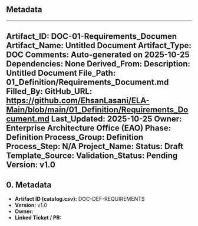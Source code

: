 ## Metadata
---
Artifact_ID: DOC-01-Requirements_Documen
Artifact_Name: Untitled Document
Artifact_Type: DOC
Comments: Auto-generated on 2025-10-25
Dependencies: None
Derived_From: 
Description: Untitled Document
File_Path: 01_Definition/Requirements_Document.md
Filled_By: 
GitHub_URL: https://github.com/EhsanLasani/ELA-Main/blob/main/01_Definition/Requirements_Document.md
Last_Updated: 2025-10-25
Owner: Enterprise Architecture Office (EAO)
Phase: Definition
Process_Group: Definition
Process_Step: N/A
Project_Name: 
Status: Draft
Template_Source: 
Validation_Status: Pending
Version: v1.0
---
## 0. Metadata
- **Artifact ID (catalog.csv):** DOC-DEF-REQUIREMENTS
- **Version:** v1.0
- **Owner:** 
- **Linked Ticket / PR:** 

